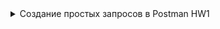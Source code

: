 
<details>
  <summary>Создание простых запросов в Postman HW1 </summary>
Server: http://162.55.220.72:5005   

1. **Endpoint_1**
Method: GET  
EndPoint: /get_method
request url params:   
 name: str
 age: int

```
response: 
[
    “Str”,
    “Str”
] ```
 ```
=======================================================================================

2. **Endpoint_2**  
Method: POST
EndPoint: /user_info_3
request form data: 
 name: str
 age: int
 salary: int
```
response: 
{'name': name,
          'age': age,
          'salary': salary,
          'family': {'children': [['Alex', 24], ['Kate', 12]],
                     'u_salary_1_5_year': salary * 4}}

```
===========================================================================================

3. **Endpoint_3**  
Method: GET
EndPoint: /object_info_1
request url params: 
 name: str
 age: int
 weight: int
```
response: 
{'name': name,
          'age': age,
          'daily_food': weight * 0.012,
          'daily_sleep': weight * 2.5}
```

===========================================================================================

4. **Endpoint_4**  
Method: GET
EndPoint: /object_info_2
request url params: 
 name: str
 age: int
 salary: int
```
response: 
{'start_qa_salary': salary,
          'qa_salary_after_6_months': salary * 2,
          'qa_salary_after_12_months': salary * 2.7,
          'qa_salary_after_1.5_year': salary * 3.3,
          'qa_salary_after_3.5_years': salary * 3.8,
          'person': {'u_name': [user_name, salary, age],
                     'u_age': age,
                     'u_salary_5_years': salary * 4.2}
          }

```
===========================================================================================

5. **Endpoint_5**  
Method: GET
EndPoint: /object_info_3
request url params: 
 name: str
 age: int
 salary: int
```
response: 
{'name': name,
          'age': age,
          'salary': salary,
          'family': {'children': [['Alex', 24], ['Kate', 12]],
                     'pets': {'cat':{'name':'Sunny',
                                     'age': 3},
                              'dog':{'name':'Luky',
                                     'age': 4}},
                     'u_salary_1_5_year': salary * 4}
          }
```

===========================================================================================

6. **Endpoint_6**  
Method: GET
EndPoint: /object_info_4
request url params: 
 name: str
 age: int
 salary: int
```
response: 
{'name': name,
          'age': int(age),
          'salary': [salary, str(salary * 2), str(salary * 3)]}

```
===========================================================================================

7. **Endpoint_7**    
Method: POST
EndPoint: /user_info_2
request form data: 
 name: str
 age: int
 salary: int
```
response: 
{'start_qa_salary': salary,
          'qa_salary_after_6_months': salary * 2,
          'qa_salary_after_12_months': salary * 2.7,
          'qa_salary_after_1.5_year': salary * 3.3,
          'qa_salary_after_3.5_years': salary * 3.8,
          'person': {'u_name': [user_name, salary, age],
                     'u_age': age,
                     'u_salary_5_years': salary * 4.2}
          }
```  
</details>          
